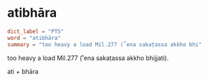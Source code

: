 # atibhāra

``` toml
dict_label = "PTS"
word = "atibhāra"
summary = "too heavy a load Mil.277 (˚ena sakaṭassa akkho bhi"
```

too heavy a load Mil.277 (˚ena sakaṭassa akkho bhijjati).

ati \+ bhāra

